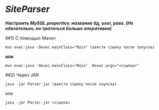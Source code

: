 # *SiteParser*

***Настроить MySQL.properties: название бд, user, pass. (Не обязательно, но тратиться больше оперативки)***

##1) С помощью Maven

```mvn exec:java -Dexec.mainClass="Main" (ввести ссылку после запуска)```

**или**

```mvn exec:java -Dexec.mainClass="Main" -Dexec.args="<ссылка>"```

##2) Через JAR

```java -jar Parser.jar (ввести ссылку после заупска)```

или

```java -jar Parser.jar <ссылка>```
